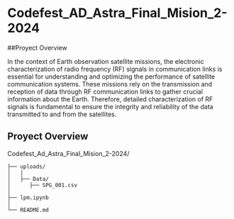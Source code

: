 # Codefest_AD_Astra_Final_Mision_2-2024

##Proyect Overview

In the context of Earth observation satellite missions, the electronic characterization of radio frequency (RF) signals in communication links is essential for understanding and optimizing the performance of satellite communication systems. These missions rely on the transmission and reception of data through RF communication links to gather crucial information about the Earth. Therefore, detailed characterization of RF signals is fundamental to ensure the integrity and reliability of the data transmitted to and from the satellites.

## Proyect Overview
Codefest_Ad_Astra_Final_Mision_2-2024/

```
├── uploads/
│   │
│   ├── Data/
│      ├── SPG_001.csv
│   
├── lpm.ipynb
│
└── README.md
```
